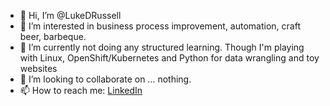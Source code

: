 - 👋 Hi, I’m @LukeDRussell
- 👀 I’m interested in business process improvement, automation, craft beer, barbeque.
- 🌱 I’m currently not doing any structured learning. Though I'm playing with Linux, OpenShift/Kubernetes and Python for data wrangling and toy websites
- 💞️ I’m looking to collaborate on ... nothing.
- 📫 How to reach me: [LinkedIn](https://www.linkedin.com/in/lukedrussell/)

<!---
LukeDRussell/LukeDRussell is a ✨ special ✨ repository because its `README.md` (this file) appears on your GitHub profile.
You can click the Preview link to take a look at your changes.
--->

